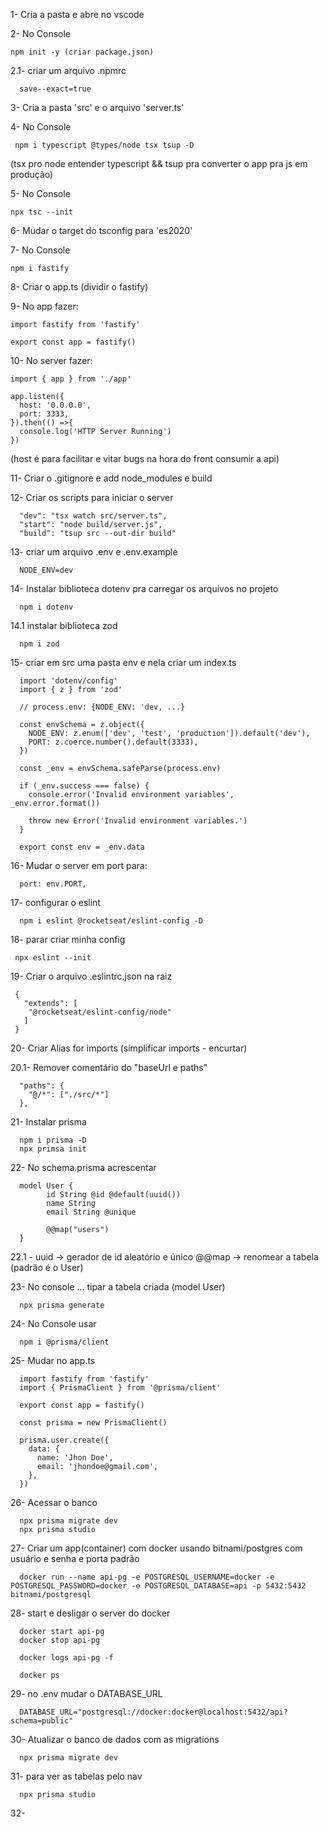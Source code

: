 1- Cria a pasta e abre no vscode

2- No Console

    npm init -y (criar package.json)

2.1- criar um arquivo .npmrc

      save--exact=true


3- Cria a pasta 'src' e o arquivo 'server.ts'

4- No Console

     npm i typescript @types/node tsx tsup -D 
  
  (tsx pro node entender typescript && tsup pra converter o app pra js em produção)

5- No Console

    npx tsc --init

6- Mudar o target do tsconfig para 'es2020'

7- No Console

    npm i fastify

8- Criar o app.ts (dividir o fastify)

9- No app fazer:

    import fastify from 'fastify'

    export const app = fastify()

10- No server fazer:

    import { app } from './app'

    app.listen({
      host: '0.0.0.0',
      port: 3333,
    }).then(() =>{
      console.log('HTTP Server Running')
    })

  (host é para facilitar e vitar bugs na hora do front consumir a api)

11- Criar o .gitignore e add node_modules e build

12- Criar os scripts para iniciar o server

      "dev": "tsx watch src/server.ts",
      "start": "node build/server.js",
      "build": "tsup src --out-dir build"

13- criar um arquivo .env e .env.example

      NODE_ENV=dev

14- Instalar biblioteca dotenv pra carregar os arquivos no projeto

      npm i dotenv

14.1 instalar biblioteca zod

      npm i zod

15- criar em src uma pasta env e nela criar um index.ts

      import 'dotenv/config'
      import { z } from 'zod'

      // process.env: {NODE_ENV: 'dev, ...}

      const envSchema = z.object({
        NODE_ENV: z.enum(['dev', 'test', 'production']).default('dev'),
        PORT: z.coerce.number().default(3333),
      })

      const _env = envSchema.safeParse(process.env)

      if (_env.success === false) {
        console.error('Invalid environment variables', _env.error.format())

        throw new Error('Invalid environment variables.')
      }

      export const env = _env.data

16- Mudar o server em port para:

      port: env.PORT,

17- configurar o eslint 

      npm i eslint @rocketseat/eslint-config -D

18- parar criar minha config

     npx eslint --init

19- Criar o arquivo .eslintrc.json na raiz

     {
       "extends": [
        "@rocketseat/eslint-config/node"
       ]
     }

20- Criar Alias for imports (simplificar imports - encurtar)

20.1- Remover comentário do "baseUrl e paths"

      "paths": {
        "@/*": ["./src/*"]
      },

21- Instalar prisma 
      
      npm i prisma -D
      npx primsa init

22- No schema.prisma acrescentar

      model User {
            id String @id @default(uuid())
            name String
            email String @unique

            @@map("users")
      }

22.1 - uuid -> gerador de id aleatório e único
      @@map -> renomear a tabela (padrão é o User)

23- No console ... tipar a tabela criada (model User)

      npx prisma generate

24- No Console usar

      npm i @prisma/client

25- Mudar no app.ts

      import fastify from 'fastify'
      import { PrismaClient } from '@prisma/client'

      export const app = fastify()

      const prisma = new PrismaClient()

      prisma.user.create({
        data: {
          name: 'Jhon Doe',
          email: 'jhondoe@gmail.com',
        },
      })

26- Acessar o banco 

      npx prisma migrate dev
      npx prisma studio

27- Criar um app(container) com docker usando bitnami/postgres com usuário e senha e porta padrão

      docker run --name api-pg -e POSTGRESQL_USERNAME=docker -e POSTGRESQL_PASSWORD=docker -e POSTGRESQL_DATABASE=api -p 5432:5432 bitnami/postgresql

28- start e desligar o server do docker

      docker start api-pg
      docker stop api-pg

      docker logs api-pg -f

      docker ps

29- no .env mudar o DATABASE_URL

      DATABASE_URL="postgresql://docker:docker@localhost:5432/api?schema=public"

30- Atualizar o banco de dados com as migrations

      npx prisma migrate dev

31- para ver as tabelas pelo nav

      npx prisma studio

32- 
